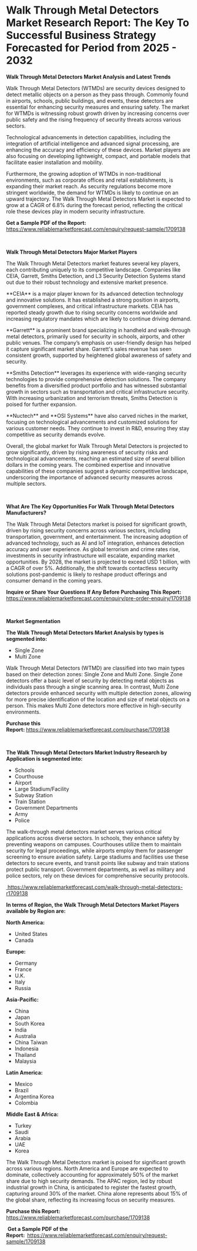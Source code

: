 <p><h1>Walk Through Metal Detectors Market Research Report: The Key To Successful Business Strategy Forecasted for Period from 2025 - 2032</h1></p><p><strong>Walk Through Metal Detectors Market Analysis and Latest Trends</strong></p>
<p><p>Walk Through Metal Detectors (WTMDs) are security devices designed to detect metallic objects on a person as they pass through. Commonly found in airports, schools, public buildings, and events, these detectors are essential for enhancing security measures and ensuring safety. The market for WTMDs is witnessing robust growth driven by increasing concerns over public safety and the rising frequency of security threats across various sectors. </p><p>Technological advancements in detection capabilities, including the integration of artificial intelligence and advanced signal processing, are enhancing the accuracy and efficiency of these devices. Market players are also focusing on developing lightweight, compact, and portable models that facilitate easier installation and mobility.</p><p>Furthermore, the growing adoption of WTMDs in non-traditional environments, such as corporate offices and retail establishments, is expanding their market reach. As security regulations become more stringent worldwide, the demand for WTMDs is likely to continue on an upward trajectory. The Walk Through Metal Detectors Market is expected to grow at a CAGR of 6.8% during the forecast period, reflecting the critical role these devices play in modern security infrastructure.</p></p>
<p><strong>Get a Sample PDF of the Report:&nbsp;</strong> <a href="https://www.reliablemarketforecast.com/enquiry/request-sample/1709138?utm_campaign=2994&utm_medium=2&utm_source=Github&utm_content=ia&utm_term=16042025&utm_id=walk-through-metal-detectors">https://www.reliablemarketforecast.com/enquiry/request-sample/1709138</a></p>
<p>&nbsp;</p>
<p><strong>Walk Through Metal Detectors Major Market Players</strong></p>
<p><p>The Walk Through Metal Detectors market features several key players, each contributing uniquely to its competitive landscape. Companies like CEIA, Garrett, Smiths Detection, and L3 Security Detection Systems stand out due to their robust technology and extensive market presence.</p><p>**CEIA** is a major player known for its advanced detection technology and innovative solutions. It has established a strong position in airports, government complexes, and critical infrastructure markets. CEIA has reported steady growth due to rising security concerns worldwide and increasing regulatory mandates which are likely to continue driving demand.</p><p>**Garrett** is a prominent brand specializing in handheld and walk-through metal detectors, primarily used for security in schools, airports, and other public venues. The company’s emphasis on user-friendly design has helped it capture significant market share. Garrett's sales revenue has seen consistent growth, supported by heightened global awareness of safety and security.</p><p>**Smiths Detection** leverages its experience with wide-ranging security technologies to provide comprehensive detection solutions. The company benefits from a diversified product portfolio and has witnessed substantial growth in sectors such as transportation and critical infrastructure security. With increasing urbanization and terrorism threats, Smiths Detection is poised for further expansion.</p><p>**Nuctech** and **OSI Systems** have also carved niches in the market, focusing on technological advancements and customized solutions for various customer needs. They continue to invest in R&D, ensuring they stay competitive as security demands evolve.</p><p>Overall, the global market for Walk Through Metal Detectors is projected to grow significantly, driven by rising awareness of security risks and technological advancements, reaching an estimated size of several billion dollars in the coming years. The combined expertise and innovative capabilities of these companies suggest a dynamic competitive landscape, underscoring the importance of advanced security measures across multiple sectors.</p></p>
<p>&nbsp;</p>
<p><strong>What Are The Key Opportunities For Walk Through Metal Detectors Manufacturers?</strong></p>
<p><p>The Walk Through Metal Detectors market is poised for significant growth, driven by rising security concerns across various sectors, including transportation, government, and entertainment. The increasing adoption of advanced technology, such as AI and IoT integration, enhances detection accuracy and user experience. As global terrorism and crime rates rise, investments in security infrastructure will escalate, expanding market opportunities. By 2028, the market is projected to exceed USD 1 billion, with a CAGR of over 5%. Additionally, the shift towards contactless security solutions post-pandemic is likely to reshape product offerings and consumer demand in the coming years.</p></p>
<p><strong>Inquire or Share Your Questions If Any Before Purchasing This Report:</strong> <a href="https://www.reliablemarketforecast.com/enquiry/pre-order-enquiry/1709138?utm_campaign=2994&utm_medium=2&utm_source=Github&utm_content=ia&utm_term=16042025&utm_id=walk-through-metal-detectors">https://www.reliablemarketforecast.com/enquiry/pre-order-enquiry/1709138</a></p>
<p>&nbsp;</p>
<p><strong>Market Segmentation</strong></p>
<p><strong>The Walk Through Metal Detectors Market Analysis by types is segmented into:</strong></p>
<p><ul><li>Single Zone</li><li>Multi Zone</li></ul></p>
<p><p>Walk Through Metal Detectors (WTMD) are classified into two main types based on their detection zones: Single Zone and Multi Zone. Single Zone detectors offer a basic level of security by detecting metal objects as individuals pass through a single scanning area. In contrast, Multi Zone detectors provide enhanced security with multiple detection zones, allowing for more precise identification of the location and size of metal objects on a person. This makes Multi Zone detectors more effective in high-security environments.</p></p>
<p><strong>Purchase this Report:&nbsp;</strong><a href="https://www.reliablemarketforecast.com/purchase/1709138?utm_campaign=2994&utm_medium=2&utm_source=Github&utm_content=ia&utm_term=16042025&utm_id=walk-through-metal-detectors">https://www.reliablemarketforecast.com/purchase/1709138</a></p>
<p>&nbsp;</p>
<p><strong>The Walk Through Metal Detectors Market Industry Research by Application is segmented into:</strong></p>
<p><ul><li>Schools</li><li>Courthouse</li><li>Airport</li><li>Large Stadium/Facility</li><li>Subway Station</li><li>Train Station</li><li>Government Departments</li><li>Army</li><li>Police</li></ul></p>
<p><p>The walk-through metal detectors market serves various critical applications across diverse sectors. In schools, they enhance safety by preventing weapons on campuses. Courthouses utilize them to maintain security for legal proceedings, while airports employ them for passenger screening to ensure aviation safety. Large stadiums and facilities use these detectors to secure events, and transit points like subway and train stations protect public transport. Government departments, as well as military and police sectors, rely on these devices for comprehensive security protocols.</p></p>
<p><a href="https://www.reliablemarketforecast.com/walk-through-metal-detectors-r1709138?utm_campaign=2994&utm_medium=2&utm_source=Github&utm_content=ia&utm_term=16042025&utm_id=walk-through-metal-detectors">&nbsp;https://www.reliablemarketforecast.com/walk-through-metal-detectors-r1709138</a></p>
<p><strong>In terms of Region, the Walk Through Metal Detectors Market Players available by Region are:</strong></p>
<p>
    <p> <strong> North America: </strong>
        <ul>
            <li>United States</li>
            <li>Canada</li>
        </ul>
        </p> 
    <p> <strong> Europe: </strong>
        <ul>
            <li>Germany</li>
            <li>France</li>
            <li>U.K.</li>
            <li>Italy</li>
            <li>Russia</li>
        </ul>
        </p> 
    <p> <strong> Asia-Pacific: </strong>
        <ul>
            <li>China</li>
            <li>Japan</li>
            <li>South Korea</li>
            <li>India</li>
            <li>Australia</li>
            <li>China Taiwan</li>
            <li>Indonesia</li>
            <li>Thailand</li>
            <li>Malaysia</li>
        </ul>
        </p> 
    <p> <strong> Latin America: </strong>
        <ul>
            <li>Mexico</li>
            <li>Brazil</li>
            <li>Argentina Korea</li>
            <li>Colombia</li>
        </ul>
        </p> 
    <p> <strong> Middle East & Africa: </strong>
        <ul>
            <li>Turkey</li>
            <li>Saudi</li>
            <li>Arabia</li>
            <li>UAE</li>
            <li>Korea</li>
        </ul>
    </p>
    </p>
<p><p>The Walk Through Metal Detectors market is poised for significant growth across various regions. North America and Europe are expected to dominate, collectively accounting for approximately 50% of the market share due to high security demands. The APAC region, led by robust industrial growth in China, is anticipated to register the fastest growth, capturing around 30% of the market. China alone represents about 15% of the global share, reflecting its increasing focus on security measures.</p></p>
<p><strong>Purchase this Report: </strong><a href="https://www.reliablemarketforecast.com/purchase/1709138?utm_campaign=2994&utm_medium=2&utm_source=Github&utm_content=ia&utm_term=16042025&utm_id=walk-through-metal-detectors">https://www.reliablemarketforecast.com/purchase/1709138</a></p>
<p>&nbsp;<strong>Get a Sample PDF of the Report:&nbsp;&nbsp;</strong><a href="https://www.reliablemarketforecast.com/enquiry/request-sample/1709138?utm_campaign=2994&utm_medium=2&utm_source=Github&utm_content=ia&utm_term=16042025&utm_id=walk-through-metal-detectors">https://www.reliablemarketforecast.com/enquiry/request-sample/1709138</a></p>
<p><strong></strong></p>
<p><p></p><p></p><p></p></p>